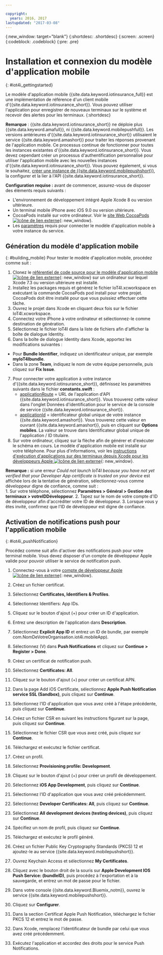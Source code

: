 ```yaml
---

copyright:
  years: 2016, 2017
lastupdated: "2017-03-08"
---
```


<!-- Common attributes used in the template are defined as follows: -->
{:new_window: target="blank"}
{:shortdesc: .shortdesc}
{:screen: .screen}
{:codeblock: .codeblock}
{:pre: .pre}


<!-- {{site.data.keyword.iotinsurance_full}}  {{site.data.keyword.iotinsurance_short}}  -->


# Installation et connexion du modèle d'application mobile
{: #iot4i_gettingstarted}

Le modèle d'application mobile {{site.data.keyword.iotinsurance_full}} est une implémentation de référence d'un client mobile d'{{site.data.keyword.iotinsurance_short}}. Vous
pouvez utiliser l'application pour enregistrer de nouveaux terminaux sur le système et recevoir des alertes pour les terminaux.
{:shortdesc}

**Remarque** : {{site.data.keyword.iotinsurance_short}} ne déploie plus {{site.data.keyword.amafull}}, ni {{site.data.keyword.mobilepushfull}}. Les versions antérieures d'{{site.data.keyword.iotinsurance_short}} utilisaient le service {{site.data.keyword.amashort}} pour traiter les réponses provenant de l'application mobile. Ce processus continue de fonctionner pour toutes les instances existantes d'{{site.data.keyword.iotinsurance_short}}. Vous devez cependant créer un processus d'authentification personnalisé pour utiliser l'application mobile avec les nouvelles instances d'{{site.data.keyword.iotinsurance_short}}. Vous pouvez également, si vous le souhaitez, [créer une instance de {{site.data.keyword.mobilepushshort}}](../mobilepush/index.html), la configurer et la lier à l'API {{site.data.keyword.iotinsurance_short}}.

**Configuration requise :** avant de commencer, assurez-vous de disposer des éléments requis suivants :
  - L'environnement de développement intégré Apple Xcode 8 ou version ultérieure.
  - Un terminal mobile iPhone avec iOS 9.0 ou version ultérieure.
  - CocoaPods installé sur votre ordinateur. Voir le [site Web CocoaPods ![Icône de lien externe](../../icons/launch-glyph.svg)](https://guides.cocoapods.org/using/getting-started.html){: new_window}.
  - Les [paramètres](#iot4i_mobileParam) requis pour connecter le modèle d'application mobile à votre instance du service.

## Génération du modèle d'application mobile
{: #building_mobile}
Pour tester le modèle d'application mobile, procédez comme suit :

1. Clonez le [référentiel de code source pour le modèle d'application mobile ![Icône de lien externe](../../icons/launch-glyph.svg)](https://github.com/ibm-watson-iot/ioti-mobile){: new_window} sur un ordinateur sur lequel Xcode 7.3 ou version ultérieure est installé.
2. Installez les packages requis et générez le fichier IoT4I.xcworkspace en exécutant la commande CocoaPods pod install pour votre projet. CocoaPods
doit être installé pour que vous puissiez effectuer cette tâche.
3. Ouvrez le projet dans Xcode en cliquant deux fois sur le fichier IoT4I.xcworkspace.
4. Connectez votre iPhone à votre ordinateur et sélectionnez-le comme destination de génération.
5. Sélectionnez le fichier IoT4I dans la liste de fichiers afin d'afficher la boîte de dialogue Identity.
6. Dans la boîte de dialogue Identity dans Xcode, apportez les modifications suivantes :
  - Pour **Bundle Identifier**, indiquez un identificateur unique, par exemple **myIoT4Ibundle**.
  - Dans la zone **Team**, indiquez le nom de votre équipe personnelle, puis cliquez sur **Fix Issue**.
7. Pour connecter votre application à votre instance d'{{site.data.keyword.iotinsurance_short}}, définissez les paramètres suivants dans le
fichier **constants.swift** :  
    - [applicationRoute](#iot4i_mobileParam) = URL de l'application d'API {{site.data.keyword.iotinsurance_short}}. Vous trouverez cette valeur dans l'onglet Données d'identification pour le service de la console de service {{site.data.keyword.iotinsurance_short}}.
    - [applicationId](#iot4i_mobileParam) = identificateur global unique de votre instance {{site.data.keyword.amashort}}. Vous trouverez cette valeur en ouvrant {{site.data.keyword.amashort}}, puis en cliquant sur **Options mobiles**.  La valeur se trouve dans Identificateur global unique de l'application / ID titulaire.
8. Sur votre ordinateur, cliquez sur la flèche afin de générer et d'exécuter le schéma en cours. Le modèle d'application mobile est installé sur
votre téléphone. Pour plus d'informations, voir les [instructions d'exécution d'applications sur des terminaux depuis Xcode pour les développeurs Apple ![Icône de lien externe](../../icons/launch-glyph.svg)](https://developer.apple.com/library/mac/documentation/IDEs/Conceptual/AppDistributionGuide/LaunchingYourApponDevices/LaunchingYourApponDevices.html){: new_window}.

  **Remarque :** si une erreur *Could not launch IoT4I because you have not yet
verified that your Developer App certificate is trusted on your device* est affichée lors de la tentative de génération, sélectionnez-vous comme
développeur digne de confiance, comme suit :  
    1. Sur votre téléphone, sélectionnez **Paramètres > Général > Gestion des terminaux > votreIDDéveloppeur**.
    2. Tapez sur le nom de votre compte d'ID de développeur afin d'accréditer votre ID de développeur.
    3. Lorsque vous y êtes invité, confirmez que l'ID de développeur est digne de confiance.

## Activation de notifications push pour l'application mobile
{: #iot4i_pushNotification}

Procédez comme suit afin d'activer des notifications push pour votre terminal mobile. Vous devez disposer d'un compte de
développeur Apple valide pour pouvoir utiliser le service de notification push.

1. Connectez-vous à votre [compte de développeur Apple ![Icône de lien externe](../../icons/launch-glyph.svg)](https://developer.apple.com/account){: new_window}.

2. Créez un fichier certificat.
  1. Sélectionnez **Certificates, Identifiers & Profiles**.
  2. Sélectionnez Identifiers: App IDs.
  3. Cliquez sur le bouton d'ajout (+) pour créer un ID d'application.
  4. Entrez une description de l'application dans **Description**.
  5. Sélectionnez **Explicit App ID** et entrez un ID de bundle, par exemple
com.NomDeVotreOrganisation.iot4i.mobileApp).
  6. Sélectionnez (V) dans **Push Notifications** et cliquez sur **Continue > Register > Done**.

3. Créez un certificat de notification push.
  1. Sélectionnez **Certificates: All**.
  2. Cliquez sur le bouton d'ajout (+) pour créer un certificat APN.
  3. Dans la page Add iOS Certificate, sélectionnez **Apple Push Notification service SSL (Sandbox)**, puis cliquez sur **Continue**.
  4. Sélectionnez l'ID d'application que vous avez créé à l'étape précédente, puis cliquez sur **Continue**.
  5. Créez un fichier CSR en suivant les instructions figurant sur la page, puis cliquez sur **Continue**.
  6. Sélectionnez le fichier CSR que vous avez créé, puis cliquez sur **Continue**.
  7. Téléchargez et exécutez le fichier certificat.

4. Créez un profil.
  1. Sélectionnez **Provisioning profile: Development**.
  2. Cliquez sur le bouton d'ajout (+) pour créer un profil de développement.
  3. Sélectionnez **iOS App Development**, puis cliquez sur **Continue**.
  4. Sélectionnez l'ID d'application que vous avez créé précédemment.
  5. Sélectionnez **Developer Certificates: All**, puis cliquez sur **Continue**.
  5. Sélectionnez **All development devices (testing devices)**, puis cliquez sur **Continue**.
  6. Spécifiez un nom de profil, puis cliquez sur **Continue**.
  7. Téléchargez et exécutez le profil généré.

5. Créez un fichier Public Key Cryptography Standards (PKCS) 12 et ajoutez-le au service {{site.data.keyword.mobilepushshort}}.
  1. Ouvrez Keychain Access et sélectionnez **My Certificates**.
  2. Cliquez avec le bouton droit de la souris sur **Apple Development IOS Push Service: (bundleID)**, puis procédez à
l'exportation et à la sauvegarde, et entrez un mot de passe pour le fichier.
  3. Dans votre console {{site.data.keyword.Bluemix_notm}}, ouvrez le service {{site.data.keyword.mobilepushshort}}.
  4. Cliquez sur **Configurer**.
  5. Dans la section Certificat Apple Push Notification, téléchargez le fichier PKCS 12 et entrez le mot de passe.
  6. Dans Xcode, remplacez l'identificateur de bundle par celui que vous avez créé précédemment.
  7. Exécutez l'application et accordez des droits pour le service Push Notifications.
